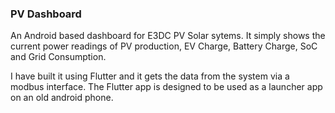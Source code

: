 ### PV Dashboard

An Android based dashboard for E3DC PV Solar sytems. It simply shows the current power readings of PV production, EV Charge, Battery Charge, SoC and Grid Consumption.

I have built it using Flutter and it gets the data from the system via a modbus interface. The Flutter app is designed to be used as a launcher app on an old android phone.
